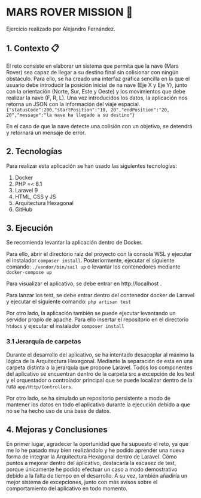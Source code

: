 # MARS ROVER MISSION 🚀

Ejercicio realizado por Alejandro Fernández.

## 1. Contexto 📋

El reto consiste en elaborar un sistema que permita que la nave (Mars Rover) sea capaz de llegar a su destino final sin colisionar con ningún obstáculo.
Para ello, se ha creado una interfaz gráfica sencilla en la que el usuario debe introducir la posición inicial de na nave (Eje X y Eje Y), junto con la orientación (Norte, Sur, Este y Oeste) y los movimientos que debe realizar la nave (F, R, L).
Una vez introducidos los datos, la aplicación nos retorna un JSON con la información del viaje espacial.
`{"statusCode":200,"startPosition":"10, 20","endPosition":"20, 20","message":"la nave ha llegado a su destino"}`

En el caso de que la nave detecte una colisión con un objetivo, se detendrá y retornará un mensaje de error.

## 2. Tecnologías

Para realizar esta aplicación se han usado las siguientes tecnologías:

1.  Docker
2.  PHP =< 8.1
3.  Laravel 9
4.  HTML, CSS y JS
5.  Arquitectura Hexagonal
6.  GitHub

## 3. Ejecución

Se recomienda levantar la aplicación dentro de Docker.

Para ello, abrir el directorio raíz del proyecto con la consola WSL y ejecutar el instalador `composer install`. Posteriormente, ejecutar el siguiente comando: `./vendor/bin/sail up` o levantar los contenedores mediante `docker-compose up`

Para visualizar el aplicativo, se debe entrar en http://localhost .

Para lanzar los test, se debe entrar dentro del contenedor docker de Laravel y ejecutar el siguiente comando: `php artisan test`

Por otro lado, la aplicación también se puede ejecutar levantando un servidor propio de apache.
Para ello insertar el repositorio en el directorio `htdocs` y ejecutar el instalador `composer install`

### 3.1 Jerarquía de carpetas

Durante el desarrollo del aplicativo, se ha intentado desacoplar al máximo la lógica de la Arquitectura Hexagonal. Mediante la separación de esta en una carpeta distinta a la jerarquía que propone Laravel.
Todos los componentes del aplicativo se encuentran dentro de la carpeta src a excepción de los test y el orquestador o controlador principal que se puede localizar dentro de la ruta `app/Http/Controllers`.

Por otro lado, se ha simulado un repositorio persistente a modo de mantener los datos en todo el aplicativo durante la ejecución debido a que no se ha hecho uso de una base de datos. 


## 4. Mejoras y Conclusiones

En primer lugar, agradecer la oportunidad que ha supuesto el reto, ya que me lo he pasado muy bien realizándolo y he podido aprender una nueva forma de integrar la Arquitectura Hexagonal dentro de Laravel.
Cómo puntos a mejorar dentro del aplicativo, destacaría la escasez de test, porque únicamente he podido efectuar un caso a modo demostrativo debido a la falta de tiempo en el desarrollo.
A su vez, también añadiría un mejor sistema de excepciones, junto con más avisos sobre el comportamiento del aplicativo en todo momento.
